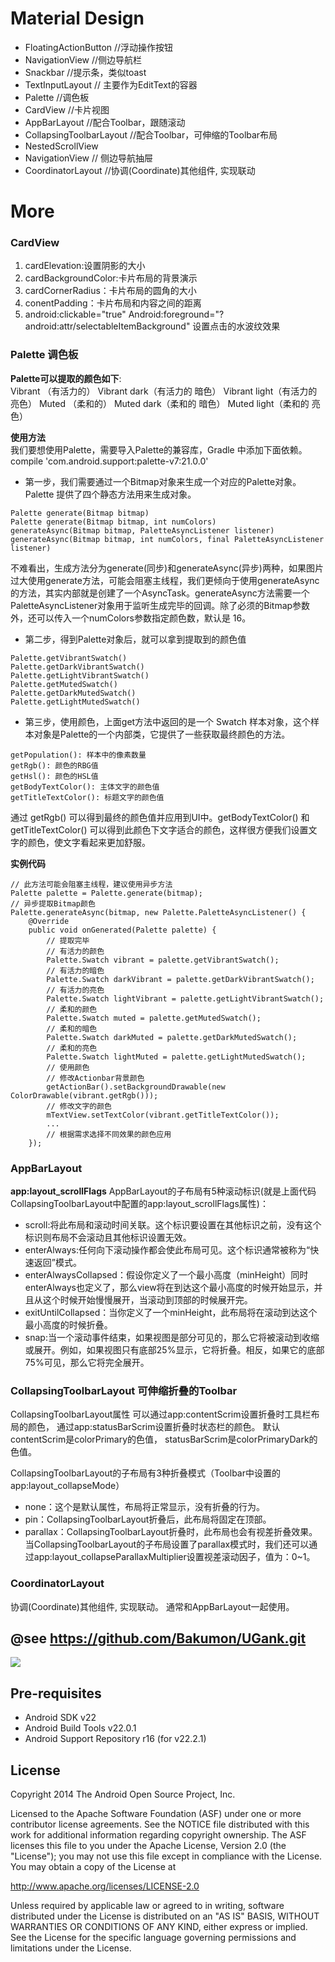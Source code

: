 Material Design
=====================================
- FloatingActionButton //浮动操作按钮
- NavigationView //侧边导航栏
- Snackbar //提示条，类似toast
- TextInputLayout // 主要作为EditText的容器
- Palette //调色板
- CardView //卡片视图
- AppBarLayout //配合Toolbar，跟随滚动
- CollapsingToolbarLayout //配合Toolbar，可伸缩的Toolbar布局
- NestedScrollView
- NavigationView // 侧边导航抽屉
- CoordinatorLayout //协调(Coordinate)其他组件, 实现联动

More
=====================================   

### CardView
1. cardElevation:设置阴影的大小
2. cardBackgroundColor:卡片布局的背景演示
3. cardCornerRadius：卡片布局的圆角的大小
4. conentPadding：卡片布局和内容之间的距离
5. android:clickable="true"
Android:foreground="?android:attr/selectableItemBackground"
设置点击的水波纹效果

### Palette 调色板
**Palette可以提取的颜色如下**:   
Vibrant （有活力的）
Vibrant dark（有活力的 暗色）
Vibrant light（有活力的 亮色）
Muted （柔和的）
Muted dark（柔和的 暗色）
Muted light（柔和的 亮色）

**使用方法**  
我们要想使用Palette，需要导入Palette的兼容库，Gradle 中添加下面依赖。
compile 'com.android.support:palette-v7:21.0.0'
* 第一步，我们需要通过一个Bitmap对象来生成一个对应的Palette对象。 Palette 提供了四个静态方法用来生成对象。
```
Palette generate(Bitmap bitmap)
Palette generate(Bitmap bitmap, int numColors)
generateAsync(Bitmap bitmap, PaletteAsyncListener listener)
generateAsync(Bitmap bitmap, int numColors, final PaletteAsyncListener listener)
```
不难看出，生成方法分为generate(同步)和generateAsync(异步)两种，如果图片过大使用generate方法，可能会阻塞主线程，我们更倾向于使用generateAsync的方法，其实内部就是创建了一个AsyncTask。generateAsync方法需要一个PaletteAsyncListener对象用于监听生成完毕的回调。除了必须的Bitmap参数外，还可以传入一个numColors参数指定颜色数，默认是 16。
* 第二步，得到Palette对象后，就可以拿到提取到的颜色值
```
Palette.getVibrantSwatch()   
Palette.getDarkVibrantSwatch()   
Palette.getLightVibrantSwatch()   
Palette.getMutedSwatch()   
Palette.getDarkMutedSwatch()   
Palette.getLightMutedSwatch()   
```
* 第三步，使用颜色，上面get方法中返回的是一个 Swatch 样本对象，这个样本对象是Palette的一个内部类，它提供了一些获取最终颜色的方法。
```
getPopulation(): 样本中的像素数量   
getRgb(): 颜色的RBG值   
getHsl(): 颜色的HSL值   
getBodyTextColor(): 主体文字的颜色值   
getTitleTextColor(): 标题文字的颜色值
```
通过 getRgb() 可以得到最终的颜色值并应用到UI中。getBodyTextColor() 和 getTitleTextColor() 可以得到此颜色下文字适合的颜色，这样很方便我们设置文字的颜色，使文字看起来更加舒服。

**实例代码**
```
// 此方法可能会阻塞主线程，建议使用异步方法
Palette palette = Palette.generate(bitmap);   
// 异步提取Bitmap颜色
Palette.generateAsync(bitmap, new Palette.PaletteAsyncListener() {
    @Override
    public void onGenerated(Palette palette) {
        // 提取完毕
        // 有活力的颜色
        Palette.Swatch vibrant = palette.getVibrantSwatch();    
        // 有活力的暗色
        Palette.Swatch darkVibrant = palette.getDarkVibrantSwatch();    
        // 有活力的亮色
        Palette.Swatch lightVibrant = palette.getLightVibrantSwatch();    
        // 柔和的颜色
        Palette.Swatch muted = palette.getMutedSwatch();    
        // 柔和的暗色
        Palette.Swatch darkMuted = palette.getDarkMutedSwatch();    
        // 柔和的亮色
        Palette.Swatch lightMuted = palette.getLightMutedSwatch();
        // 使用颜色
        // 修改Actionbar背景颜色
        getActionBar().setBackgroundDrawable(new ColorDrawable(vibrant.getRgb()));
        // 修改文字的颜色
        mTextView.setTextColor(vibrant.getTitleTextColor());
        ...
        // 根据需求选择不同效果的颜色应用
    });
```
### AppBarLayout
**app:layout_scrollFlags**
AppBarLayout的子布局有5种滚动标识(就是上面代码CollapsingToolbarLayout中配置的app:layout_scrollFlags属性)：
* scroll:将此布局和滚动时间关联。这个标识要设置在其他标识之前，没有这个标识则布局不会滚动且其他标识设置无效。
* enterAlways:任何向下滚动操作都会使此布局可见。这个标识通常被称为“快速返回”模式。
* enterAlwaysCollapsed：假设你定义了一个最小高度（minHeight）同时enterAlways也定义了，那么view将在到达这个最小高度的时候开始显示，并且从这个时候开始慢慢展开，当滚动到顶部的时候展开完。
* exitUntilCollapsed：当你定义了一个minHeight，此布局将在滚动到达这个最小高度的时候折叠。
* snap:当一个滚动事件结束，如果视图是部分可见的，那么它将被滚动到收缩或展开。例如，如果视图只有底部25%显示，它将折叠。相反，如果它的底部75%可见，那么它将完全展开。

### CollapsingToolbarLayout 可伸缩折叠的Toolbar
CollapsingToolbarLayout属性
可以通过app:contentScrim设置折叠时工具栏布局的颜色，
通过app:statusBarScrim设置折叠时状态栏的颜色。
默认contentScrim是colorPrimary的色值，
statusBarScrim是colorPrimaryDark的色值。

CollapsingToolbarLayout的子布局有3种折叠模式（Toolbar中设置的app:layout_collapseMode）
* none：这个是默认属性，布局将正常显示，没有折叠的行为。
* pin：CollapsingToolbarLayout折叠后，此布局将固定在顶部。
* parallax：CollapsingToolbarLayout折叠时，此布局也会有视差折叠效果。
当CollapsingToolbarLayout的子布局设置了parallax模式时，我们还可以通过app:layout_collapseParallaxMultiplier设置视差滚动因子，值为：0~1。

### CoordinatorLayout
协调(Coordinate)其他组件, 实现联动。
通常和AppBarLayout一起使用。



@see  https://github.com/Bakumon/UGank.git
------------------------------------------


![](http://ww1.sinaimg.cn/mw690/628a632agy1fhj7ktx3slj20k00zkdjt.jpg)


Pre-requisites
--------------
    
- Android SDK v22
- Android Build Tools v22.0.1
- Android Support Repository r16 (for v22.2.1)

License
-------

Copyright 2014 The Android Open Source Project, Inc.

Licensed to the Apache Software Foundation (ASF) under one or more contributor
license agreements.  See the NOTICE file distributed with this work for
additional information regarding copyright ownership.  The ASF licenses this
file to you under the Apache License, Version 2.0 (the "License"); you may not
use this file except in compliance with the License.  You may obtain a copy of
the License at

http://www.apache.org/licenses/LICENSE-2.0

Unless required by applicable law or agreed to in writing, software
distributed under the License is distributed on an "AS IS" BASIS, WITHOUT
WARRANTIES OR CONDITIONS OF ANY KIND, either express or implied.  See the
License for the specific language governing permissions and limitations under
the License.
